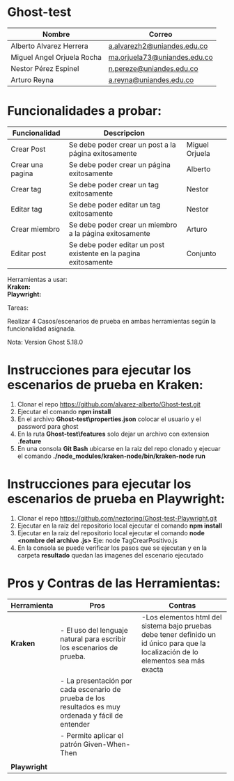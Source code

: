 # Ghost-test

|Nombre|Correo|
|------|------|
|Alberto Alvarez Herrera|a.alvarezh2@uniandes.edu.co|
|Miguel Angel Orjuela Rocha|ma.orjuela73@uniandes.edu.co|
|Nestor Pérez Espinel|n.pereze@uniandes.edu.co|
|Arturo Reyna|a.reyna@uniandes.edu.co|



# Funcionalidades a probar:
|Funcionalidad|Descripcion||
|-------------|-----------|-|
|Crear Post|Se debe poder crear un post a la página exitosamente|Miguel Orjuela|
|Crear una pagina|Se debe poder crear un página exitosamente|Alberto|
|Crear tag|Se debe poder crear un tag exitosamente|Nestor|
|Editar tag|Se debe poder editar un tag exitosamente|Nestor|
|Crear miembro|Se debe poder crear un miembro a la página exitosamente|Arturo|
|Editar post|Se debe poder editar un post existente en la pagina exitosamente|Conjunto|

Herramientas a usar:
<br/>**Kraken:**
<br/>**Playwright:**

Tareas:

Realizar 4 Casos/escenarios de prueba  en ambas herramientas según la funcionalidad asignada.

Nota: Version Ghost 5.18.0

# Instrucciones para ejecutar los escenarios de prueba en Kraken:
1. Clonar el repo https://github.com/alvarez-alberto/Ghost-test.git
2. Ejecutar el comando **npm install**
3. En el archivo **Ghost-test\properties.json** colocar el usuario y el password para ghost
4. En la ruta **Ghost-test\features** solo dejar un archivo con extension **.feature**
5. En una consola  **Git Bash** ubicarse en la raiz del repo clonado y ejecuar el comando **./node_modules/kraken-node/bin/kraken-node run**




# Instrucciones para ejecutar los escenarios de prueba en Playwright:
1. Clonar el repo https://github.com/neztoring/Ghost-test-Playwright.git
2. Ejecutar en la raiz del repositorio local ejecutar el comando **npm install**
3. Ejecutar en la raiz del repositorio local ejecutar el comando **node <nombre del archivo .js>** Eje: node TagCrearPositivo.js
4. En la consola se puede verificar los pasos que se ejecutan y en la carpeta **resultado** quedan las imagenes del escenario ejecutado
  

  
  # Pros y Contras de las Herramientas:
|Herramienta|Pros|Contras|
|-------------|-----------|-|
|**Kraken**|- El uso del lenguaje natural para escribir los escenarios de prueba.|-Los elementos html del sistema bajo pruebas debe tener definido un id único para que la localización de lo elementos sea más exacta|
||- La presentación por cada escenario de prueba de los resultados es muy ordenada y fácil de entender||
||- Permite aplicar el patrón Given-When-Then||
||||
|**Playwright**|||


